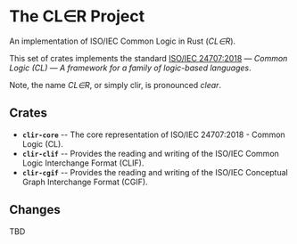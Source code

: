 # The CL∈R Project

An implementation of ISO/IEC Common Logic in Rust (*CL∈R*).

This set of crates implements the standard [ISO/IEC 24707:2018](https://www.iso.org/standard/66249.html) *— Common Logic
(CL) — A framework for a family of logic-based languages*.

Note, the name *CL∈R*, or simply clir, is pronounced *clear*.

## Crates

- **`clir-core`** -- The core representation of ISO/IEC 24707:2018 - Common Logic (CL).
- **`clir-clif`** -- Provides the reading and writing of the ISO/IEC Common Logic Interchange Format (CLIF).
- **`clir-cgif`** -- Provides the reading and writing of the ISO/IEC Conceptual Graph Interchange Format (CGIF).

## Changes

TBD
